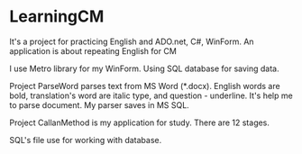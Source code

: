 # LearningCM
It's a project for practicing English and ADO.net, C#, WinForm. An application is about repeating English for CM

I use Metro library for my WinForm. Using SQL database for saving data. 

Project ParseWord parses text from MS Word (*.docx). English words are bold, translation's word are italic type, and question - underline. 
It's help me to parse document. My parser saves in MS SQL.

Project CallanMethod is my application for study. There are 12 stages.

SQL's file use for working with database.
